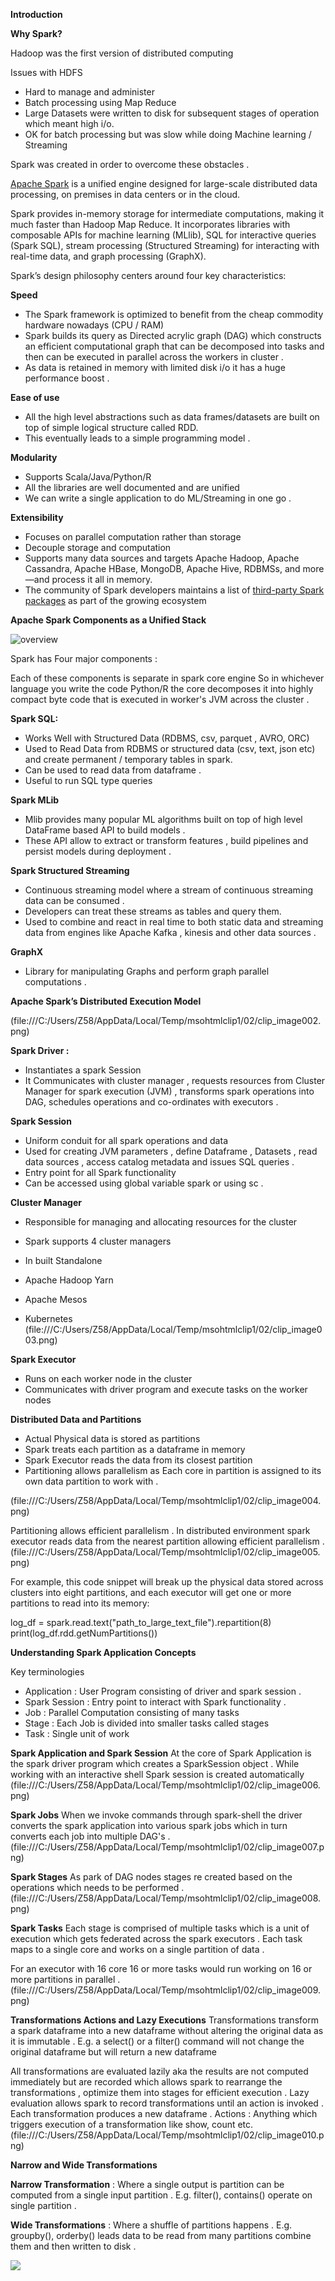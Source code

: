 
**Introduction**

**Why Spark?**

Hadoop was the first version of distributed computing

Issues with HDFS

  - Hard to manage and administer
  - Batch processing using Map Reduce
  - Large Datasets were written to disk for subsequent stages of operation which meant high i/o.
  - OK for batch processing but was slow while doing Machine learning / Streaming

Spark was created in order to overcome these obstacles .

[Apache Spark](https://spark.apache.org/) is a unified engine designed for large-scale distributed data processing, on premises in data centers or in the cloud.

Spark provides in-memory storage for intermediate computations, making it much faster than Hadoop Map Reduce. It incorporates libraries with composable APIs for machine learning (MLlib), SQL for interactive queries (Spark SQL), stream processing (Structured Streaming) for interacting with real-time data, and graph processing (GraphX).

Spark’s design philosophy centers around four key characteristics:

**Speed**
-   The Spark framework is optimized to benefit from the cheap commodity hardware nowadays (CPU / RAM)
-   Spark builds its query as Directed acrylic graph (DAG) which constructs an efficient computational graph that can be decomposed into tasks and then can be executed in parallel across the workers in cluster .
-   As data is retained in memory with limited disk i/o it has a huge performance boost .

**Ease of use**
-   All the high level abstractions such as data frames/datasets are built on top of simple logical structure called RDD.
-   This eventually leads to a simple programming model .

**Modularity**
-   Supports Scala/Java/Python/R
-   All the libraries are well documented and are unified
-   We can write a single application to do ML/Streaming in one go .

**Extensibility**
-   Focuses on parallel computation rather than storage
-   Decouple storage and computation
-   Supports many data sources and targets Apache Hadoop, Apache Cassandra, Apache HBase, MongoDB, Apache Hive, RDBMSs, and more—and process it all in memory.
-   The community of Spark developers maintains a list of [third-party Spark packages](https://oreil.ly/2tIVP) as part of the growing ecosystem

**Apache Spark Components as a Unified Stack**

![overview](/docs/blob/main/images/2021/09/overview.png)

Spark has Four major components :

Each of these components is separate in spark core engine So in whichever language you write the code Python/R the core decomposes it into highly compact byte code that is executed in worker's JVM across the cluster .

**Spark SQL:**

-   Works Well with Structured Data (RDBMS, csv, parquet , AVRO, ORC)
-   Used to Read Data from RDBMS or structured data (csv, text, json etc) and create permanent / temporary tables in spark.
-   Can be used to read data from dataframe .
-   Useful to run SQL type queries

**Spark MLib**

-   Mlib provides many popular ML algorithms built on top of high level DataFrame based API to build models .
-   These API allow to extract or transform features , build pipelines and persist models during deployment .

**Spark Structured Streaming**

-   Continuous streaming model where a stream of continuous streaming data can be consumed .
-   Developers can treat these streams as tables and query them.
-   Used to combine and react in real time to both static data and streaming data from engines like Apache Kafka , kinesis and other data sources .

**GraphX**

-   Library for manipulating Graphs and perform graph parallel computations .

**Apache Spark’s Distributed Execution Model**

(file:///C:/Users/Z58/AppData/Local/Temp/msohtmlclip1/02/clip_image002.png)

**Spark Driver :**

-   Instantiates a spark Session
-   It Communicates with cluster manager , requests resources from Cluster Manager for spark execution (JVM) , transforms spark operations into DAG, schedules operations and co-ordinates with executors .

**Spark Session**

-   Uniform conduit for all spark operations and data
-   Used for creating JVM parameters , define Dataframe , Datasets , read data sources , access catalog metadata and issues SQL queries .
-   Entry point for all Spark functionality
-   Can be accessed using global variable spark or using sc .

**Cluster Manager**

-   Responsible for managing and allocating resources for the cluster
-   Spark supports 4 cluster managers

-   In built Standalone
-   Apache Hadoop Yarn
-   Apache Mesos
-   Kubernetes
(file:///C:/Users/Z58/AppData/Local/Temp/msohtmlclip1/02/clip_image003.png)

**Spark Executor**

-   Runs on each worker node in the cluster
-   Communicates with driver program and execute tasks on the worker nodes

**Distributed Data and Partitions**

-   Actual Physical data is stored as partitions
-   Spark treats each partition as a dataframe in memory
-   Spark Executor reads the data from its closest partition
-   Partitioning allows parallelism as Each core in partition is assigned to its own data partition to work with .

(file:///C:/Users/Z58/AppData/Local/Temp/msohtmlclip1/02/clip_image004.png)

Partitioning allows efficient parallelism . In distributed environment spark executor reads data from the nearest partition allowing efficient parallelism .
(file:///C:/Users/Z58/AppData/Local/Temp/msohtmlclip1/02/clip_image005.png)

For example, this code snippet will break up the physical data stored across clusters into eight partitions, and each executor will get one or more partitions to read into its memory:

log_df = spark.read.text("path_to_large_text_file").repartition(8)  
print(log_df.rdd.getNumPartitions())

**Understanding Spark Application Concepts**

Key terminologies

-   Application : User Program consisting of driver and spark session .
-   Spark Session : Entry point to interact with Spark functionality .
-   Job : Parallel Computation consisting of many tasks
-   Stage : Each Job is divided into smaller tasks called stages
-   Task : Single unit of work

**Spark Application and Spark Session**
At the core of Spark Application is the spark driver program which creates a SparkSession object .
While working with an interactive shell Spark session is created automatically
(file:///C:/Users/Z58/AppData/Local/Temp/msohtmlclip1/02/clip_image006.png)

**Spark Jobs**
When we invoke commands through spark-shell the driver converts the spark application into various spark jobs which in turn converts each job into multiple DAG's .
(file:///C:/Users/Z58/AppData/Local/Temp/msohtmlclip1/02/clip_image007.png)

**Spark Stages**
As park of DAG nodes stages re created based on the operations which needs to be performed .
(file:///C:/Users/Z58/AppData/Local/Temp/msohtmlclip1/02/clip_image008.png)

**Spark Tasks**
Each stage is comprised of multiple tasks which is a unit of execution which gets federated across the spark executors . Each task maps to a single core and works on a single partition of data .

For an executor with 16 core 16 or more tasks would run working on 16 or more partitions in parallel .
(file:///C:/Users/Z58/AppData/Local/Temp/msohtmlclip1/02/clip_image009.png)

**Transformations Actions and Lazy Executions**
Transformations transform a spark dataframe into a new dataframe without altering the original data as it is immutable . E.g. a select() or a filter() command will not change the original dataframe but will return a new dataframe

All transformations are evaluated lazily aka the results are not computed immediately but are recorded which allows spark to rearrange the transformations , optimize them into stages for efficient execution . Lazy evaluation allows spark to record transformations until an action is invoked . Each transformation produces a new dataframe .
Actions : Anything which triggers execution of a transformation like show, count etc.
(file:///C:/Users/Z58/AppData/Local/Temp/msohtmlclip1/02/clip_image010.png)

**Narrow and Wide Transformations**

**Narrow Transformation** : Where a single output is partition can be computed from a single input partition . E.g. filter(), contains() operate on single partition .

**Wide Transformations** : Where a shuffle of partitions happens . E.g. groupby(), orderby() leads data to be read from many partitions combine them and then written to disk .

![](file:///C:/Users/Z58/AppData/Local/Temp/msohtmlclip1/02/clip_image011.png)

